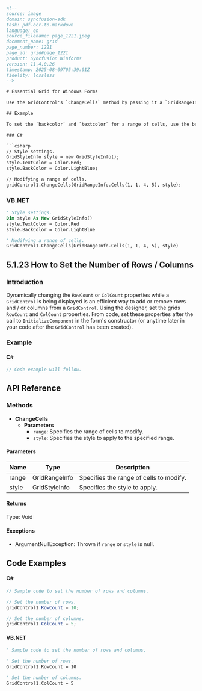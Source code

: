 ```html
<!--
source: image
domain: syncfusion-sdk
task: pdf-ocr-to-markdown
language: en
source_filename: page_1221.jpeg
document_name: grid
page_number: 1221
page_id: grid#page_1221
product: Syncfusion Winforms
version: 11.4.0.26
timestamp: 2025-08-09T05:39:01Z
fidelity: lossless
-->

# Essential Grid for Windows Forms

Use the GridControl's `ChangeCells` method by passing it a `GridRangeInfo` object to change the appearance of a range of cells.

## Example

To set the `backcolor` and `textcolor` for a range of cells, use the below given code snippet.

### C#

```csharp
// Style settings.
GridStyleInfo style = new GridStyleInfo();
style.TextColor = Color.Red;
style.BackColor = Color.LightBlue;

// Modifying a range of cells.
gridControl1.ChangeCells(GridRangeInfo.Cells(1, 1, 4, 5), style);
```

### VB.NET

```vb
' Style settings.
Dim style As New GridStyleInfo()
style.TextColor = Color.Red
style.BackColor = Color.LightBlue

' Modifying a range of cells.
GridControl1.ChangeCells(GridRangeInfo.Cells(1, 1, 4, 5), style)
```

## 5.1.23 How to Set the Number of Rows / Columns

### Introduction

Dynamically changing the `RowCount` or `ColCount` properties while a `GridControl` is being displayed is an efficient way to add or remove rows and / or columns from a `GridControl`. Using the designer, set the grids `RowCount` and `ColCount` properties. From code, set these properties after the call to `InitializeComponent` in the form's constructor (or anytime later in your code after the `GridControl` has been created).

### Example

#### C#

```csharp
// Code example will follow.
```

## API Reference

### Methods

- **ChangeCells**
  - **Parameters**
    - `range`: Specifies the range of cells to modify.
    - `style`: Specifies the style to apply to the specified range.

#### Parameters

| Name    | Type       | Description                |
|---------|------------|----------------------------|
| range   | GridRangeInfo | Specifies the range of cells to modify. |
| style   | GridStyleInfo | Specifies the style to apply.         |

#### Returns

Type: Void

#### Exceptions

- ArgumentNullException: Thrown if `range` or `style` is null.

## Code Examples

#### C#

```csharp
// Sample code to set the number of rows and columns.

// Set the number of rows.
gridControl1.RowCount = 10;

// Set the number of columns.
gridControl1.ColCount = 5;
```

#### VB.NET

```vb
' Sample code to set the number of rows and columns.

' Set the number of rows.
GridControl1.RowCount = 10

' Set the number of columns.
GridControl1.ColCount = 5
```

<!-- tags: [Syncfusion, WinForms, GridControl, RowsColumns, GridRangeInfo, GridStyleInfo] keywords: [change cells, set number of rows, set number of columns, style settings, GridControl properties] -->
```